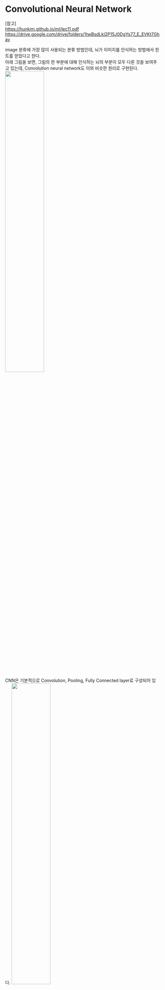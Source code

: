 # Convolutional Neural Network

[참고]  
https://hunkim.github.io/ml/lec11.pdf  
https://drive.google.com/drive/folders/1twBsdLkI2P15J0DgYs77_E_EVKt7Ghav  

image 분류에 가장 많이 사용되는 분류 방법인데, 뇌가 이미지를 인식하는 방법에서 힌트를 얻었다고 한다.  
아래 그림을 보면, 그림의 한 부분에 대해 인식하는 뇌의 부분이 모두 다른 것을 보여주고 있는데, Convolution neural network도 이와 비슷한 원리로 구현된다.  
<img src="./img/cnn_concept_from_brain.jpg" width="50%">

CNN은 기본적으로 Convolution, Pooling, Fully Connected layer로 구성되어 있다.
<img src="./img/cnn_overview.jpg" width="50%">  


  
아래 그림의 Convolution, Pooling layer는 특정한 특징을 추출하는 layer이고.(feature extraction)  

Fully connected layer는 분류를 하는 layer이다. (사진이 강아지인지 고양이인지, classification)  
<img src="./img/convolution_neural_network.jpg"/>  


## Convolution layer
--------

- convolution연산과 filter의 갯수
  filter로 한번의 convolution 연산을 하면 통과하면 하나의 숫자가 나온다.  
  filter를 stride간격으로 input map전체를 순회하고 나면 out map이 나오게 된다.  
  filter의 갯수에 따라 out map의 갯수가 결정되게 되고, 이는 다음 layer의 input map의 갯수가 된다.  
  그림으로 살펴보자.  
  
<img src="./img/filter.jpg" width="50%">  

stride가 1이라고 가정했을 때, filter의 갯수에 따라 출력맵의 갯수가 결정되는 것을 볼 수 있다.(필터의 갯수와 출력맵의 갯수는 동일)  
<img src="./img/convolution_layer_one_filter.jpg" width=200>
<img src="./img/convolution_layer_two_filter.jpg" width=270>
<img src="./img/convolution_layer_six_filter.jpg" width=350>

<img src="./img/convolution_layer_filters.jpg" width=500>  

- convolution연산 (filter computing)
convolution 연산의 계산은 아래와 같이 이미지의 픽셀 값과 필터의 각 원소들의 합으로 계산된다.
<img src="./img/filter_computing.jpg" float:left/>

- convolution연산과 stride, padding
stride란 filter가 움직이는 간격의 크기를 의미한다.  
stride 값과 filter, input map의 크기에 따라 생성되는 출력 맵의 크기가 달라지게 되는데,  
출력되는 맵의 크기는 (width - filter width)/stride + 1이다.  
filter를 거치면서 out map의 크기가 점점 작아지게 되는데, 이로 인해 data의 손실이 일어날 수 있다.  
이를 방지하기 위해 padding을 사용하는데, 아래 그림처럼 filter의 크기에 따라 padding을 달리하면 outmap의 크기가  
input map의 크기와 같아지는 것을 볼 수 있다.  
<img src="./img/padding_stride.png" width=500/>  

## Activation
각 Conv layer를 거친뒤 다음 입력으로 입력되기 전에 Activation function을 거치는데 이 때, Relu를 사용한다.  
아래 그림처럼 Relu activation function으로 인해 음수 값들은 0이되고 양수 값들은 그대로 유지된다.  
<img src="./img/layer_activation.jpg" width=500/>  


## Pooling Layer
-----
Convolution layuer에서는 filter를 stride간격으로 convolution연산을 해서 output맵을 만들어낸다.  
아래의 그림을 보면 convolution연산을 거치면서 점점 이미지가 옅어지는 것을 볼 수 있다.  
Convolution 연산을 거치고 나온 맵에서 특징을 추출을 해야 하는데, 이때 사용하는 것이 pooling이라는 것이다.  
<img src="./img/cnn_overview.jpg" width="50%">  
pooling연산은 '값들을 모은다', 'sampling한다', 'resize한다' 와 유사한 의미로 볼 수 있다.  
pooling연산을 하는 방법으로 두가지가 있는데, 맵의 평균값을 구해서 이 맵의 전체적인 특징을 뽑아내는 것과(average pooling)  
맵의 가장 큰 특징을 뽑아내기 위한 방법(max pooling)이 있다.  
<img src="./img/max_pooling1.jpg" width=200>
<img src="./img/max_pooling2.jpg" width=270>  
  
max pooling의 실제 연산은 아래 그림처럼 filter가 stride간격으로 이동하면서 최대값을 구해서 out map을 구성한다.  
아래 그림에서는 2x2 filter를 2칸 간격으로 이동하면서 filter와 겹치는 영역에서의 최대값을 뽑아서 out map을 구성하고 있다.  
<img src="./img/max_pooling_operation.jpg" width=350>  


## Fully Connected Layer
-----
Fully Connected layer에서는 Conv와 Max layer들을 통해서 나온 out map을 1차원으로 쭉 펼친다.  
그리고 Softmax activation function을 통해 분류(classification)를 하게 된다.  
아래 그림을 보면 FC Layer를 통해서 cat/dog로 분류되는 것을 볼 수 있다.  
<img src="./img/fully_connected_layer.jpg" width="50%">

## 그 외의 참고사항
 - 아래 링크에서 이미지의 특징들이 어떻게 출력되는지 과정을 살펴볼 수 있다.  
    http://cs.stanford.edu/people/karpathy/convnetjs/demo/cifar10.html